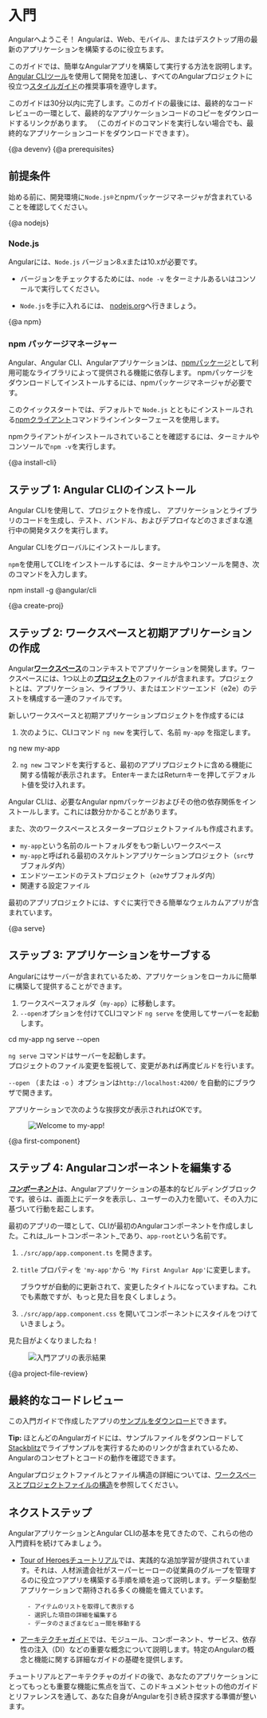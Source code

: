 # 入門

Angularへようこそ！ Angularは、Web、モバイル、またはデスクトップ用の最新のアプリケーションを構築するのに役立ちます。

このガイドでは、簡単なAngularアプリを構築して実行する方法を説明します。 [Angular CLIツール](cli "CLIコマンドリファレンス")を使用して開発を加速し、すべてのAngularプロジェクトに役立つ[スタイルガイド](guide/styleguide "Angularスタイルガイド")の推奨事項を遵守します。


このガイドは30分以内に完了します。このガイドの最後には、最終的なコードレビューの一環として、最終的なアプリケーションコードのコピーをダウンロードするリンクがあります。 （このガイドのコマンドを実行しない場合でも、最終的なアプリケーションコードをダウンロードできます）。

{@a devenv}
{@a prerequisites}
## 前提条件

始める前に、開発環境に`Node.js®`とnpmパッケージマネージャが含まれていることを確認してください。

{@a nodejs}
### Node.js

Angularには、`Node.js` バージョン8.xまたは10.xが必要です。

* バージョンをチェックするためには、`node -v` をターミナルあるいはコンソールで実行してください。

* `Node.js`を手に入れるには、 [nodejs.org](https://nodejs.org "Nodejs.org")へ行きましょう。

{@a npm}
### npm パッケージマネージャー

Angular、Angular CLI、Angularアプリケーションは、[npmパッケージ](https://docs.npmjs.com/getting-started/what-is-npm)として利用可能なライブラリによって提供される機能に依存します。 npmパッケージをダウンロードしてインストールするには、npmパッケージマネージャが必要です。

このクイックスタートでは、デフォルトで `Node.js` とともにインストールされる[npmクライアント](https://docs.npmjs.com/cli/install)コマンドラインインターフェースを使用します。

npmクライアントがインストールされていることを確認するには、ターミナルやコンソールで`npm -v`を実行します。


{@a install-cli}

## ステップ 1: Angular CLIのインストール

Angular CLIを使用して、プロジェクトを作成し、
アプリケーションとライブラリのコードを生成し、テスト、バンドル、およびデプロイなどのさまざまな進行中の開発タスクを実行します。

Angular CLIをグローバルにインストールします。

`npm`を使用してCLIをインストールするには、ターミナルやコンソールを開き、次のコマンドを入力します。


<code-example language="sh" class="code-shell">
  npm install -g @angular/cli

</code-example>



{@a create-proj}

## ステップ 2: ワークスペースと初期アプリケーションの作成

Angular[**ワークスペース**](guide/glossary#workspace)のコンテキストでアプリケーションを開発します。ワークスペースには、1つ以上の[**プロジェクト**](guide/glossary/#project)のファイルが含まれます。プロジェクトとは、アプリケーション、ライブラリ、またはエンドツーエンド（e2e）のテストを構成する一連のファイルです。

新しいワークスペースと初期アプリケーションプロジェクトを作成するには

1. 次のように、CLIコマンド `ng new` を実行して、名前 `my-app` を指定します。

<code-example language="sh" class="code-shell">
  ng new my-app

</code-example>

2. `ng new` コマンドを実行すると、最初のアプリプロジェクトに含める機能に関する情報が表示されます。 EnterキーまたはReturnキーを押してデフォルト値を受け入れます。

Angular CLIは、必要なAngular npmパッケージおよびその他の依存関係をインストールします。これには数分かかることがあります。

また、次のワークスペースとスタータープロジェクトファイルも作成されます。 

* `my-app`という名前のルートフォルダをもつ新しいワークスペース
* `my-app`と呼ばれる最初のスケルトンアプリケーションプロジェクト（`src`サブフォルダ内）
* エンドツーエンドのテストプロジェクト（`e2e`サブフォルダ内）
* 関連する設定ファイル

最初のアプリプロジェクトには、すぐに実行できる簡単なウェルカムアプリが含まれています。

{@a serve}

## ステップ 3: アプリケーションをサーブする

Angularにはサーバーが含まれているため、アプリケーションをローカルに簡単に構築して提供することができます。

1. ワークスペースフォルダ（`my-app`）に移動します。
2. `--open`オプションを付けてCLIコマンド `ng serve` を使用してサーバーを起動します。

<code-example language="sh" class="code-shell">
  cd my-app
  ng serve --open
</code-example>

`ng serve` コマンドはサーバーを起動します。  
プロジェクトのファイル変更を監視して、変更があれば再度ビルドを行います。

`--open` （または `-o` ）オプションは`http://localhost:4200/` を自動的にブラウザで開きます。

アプリケーションで次のような挨拶文が表示されればOKです。

<figure>
  <img src='generated/images/guide/cli-quickstart/app-works.png' alt="Welcome to my-app!">
</figure>



{@a first-component}

## ステップ 4: Angularコンポーネントを編集する

[**_コンポーネント_**](guide/glossary#component)は、Angularアプリケーションの基本的なビルディングブロックです。彼らは、画面上にデータを表示し、ユーザーの入力を聞いて、その入力に基づいて行動を起こします。

最初のアプリの一環として、CLIが最初のAngularコンポーネントを作成しました。これは_ルートコンポーネント_であり、`app-root`という名前です。

1. `./src/app/app.component.ts` を開きます。
2. `title` プロパティを `'my-app'`から `'My First Angular App'`に変更します。

    <code-example path="cli-quickstart/src/app/app.component.ts" region="component" header="src/app/app.component.ts" linenums="false"></code-example>

    ブラウザが自動的に更新されて、変更したタイトルになっていますね。これでも素敵ですが、もっと見た目を良くしましょう。

3. `./src/app/app.component.css` を開いてコンポーネントにスタイルをつけていきましょう。

    <code-example path="cli-quickstart/src/app/app.component.css" header="src/app/app.component.css" linenums="false"></code-example>

見た目がよくなりましたね！

<figure>
  <img src='generated/images/guide/cli-quickstart/my-first-app.png' alt="入門アプリの表示結果">
</figure>


{@a project-file-review}

## 最終的なコードレビュー

この入門ガイドで作成したアプリの<a href="generated/zips/cli-quickstart/cli-quickstart.zip" target="_blank">サンプルをダウンロード</a>できます。

<div class="alert is-helpful">

**Tip:** ほとんどのAngularガイドには、サンプルファイルをダウンロードして[Stackblitz](http://www.stackblitz.com)でライブサンプルを実行するためのリンクが含まれているため、Angularのコンセプトとコードの動作を確認できます。


</div>


Angularプロジェクトファイルとファイル構造の詳細については、[ワークスペースとプロジェクトファイルの構造](guide/file-structure)を参照してください。


## ネクストステップ

AngularアプリケーションとAngular CLIの基本を見てきたので、これらの他の入門資料を続けてみましょう。

* [Tour of Heroesチュートリアル](tutorial "Tour of Heroes チュートリアル")では、実践的な追加学習が提供されています。それは、人材派遣会社がスーパーヒーローの従業員のグループを管理するのに役立つアプリを構築する手順を順を追って説明します。データ駆動型アプリケーションで期待される多くの機能を備えています。

        - アイテムのリストを取得して表示する 
        - 選択した項目の詳細を編集する 
        - データのさまざまなビュー間を移動する 
        
* [アーキテクチャガイド](guide/architecture "アーキテクチャガイド")では、モジュール、コンポーネント、サービス、依存性の注入（DI）などの重要な概念について説明します。特定のAngularの概念と機能に関する詳細なガイドの基礎を提供します。

チュートリアルとアーキテクチャのガイドの後で、あなたのアプリケーションにとってもっとも重要な機能に焦点を当て、このドキュメントセットの他のガイドとリファレンスを通して、あなた自身がAngularを引き続き探求する準備が整います。
